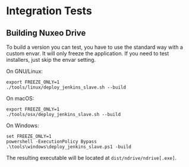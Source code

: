 # Integration Tests

## Building Nuxeo Drive

To build a version you can test, you have to use the standard way with a custom envar.
It will only freeze the application. If you need to test installers, just skip the envar setting.

On GNU/Linux:

```shell
export FREEZE_ONLY=1
./tools/linux/deploy_jenkins_slave.sh --build
```

On macOS:

```shell
export FREEZE_ONLY=1
./tools/osx/deploy_jenkins_slave.sh --build
```

On Windows:

```batch
set FREEZE_ONLY=1
powershell -ExecutionPolicy Bypass .\tools\windows\deploy_jenkins_slave.ps1 -build
```

The resulting executable will be located at `dist/ndrive/ndrive[.exe]`.
